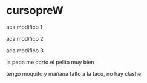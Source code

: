 # cursopreW
aca modifico 1

aca modifico 2

aca modifico 3

la pepa me corto el pelito muy bien

tengo moquito y mañana falto a la facu, no hay clashe